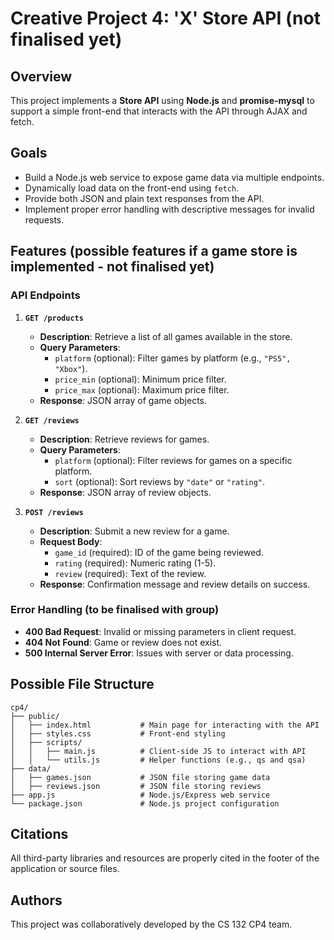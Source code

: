 # Creative Project 4: 'X' Store API (not finalised yet)

## Overview
This project implements a **Store API** using **Node.js** and **promise-mysql** to support a simple front-end that interacts with the API through AJAX and fetch.

## Goals
- Build a Node.js web service to expose game data via multiple endpoints.
- Dynamically load data on the front-end using `fetch`.
- Provide both JSON and plain text responses from the API.
- Implement proper error handling with descriptive messages for invalid requests.

## Features (possible features if a game store is implemented - not finalised yet)

### API Endpoints
1. **`GET /products`**
   - **Description**: Retrieve a list of all games available in the store.
   - **Query Parameters**:
     - `platform` (optional): Filter games by platform (e.g., `"PS5", "Xbox"`).
     - `price_min` (optional): Minimum price filter.
     - `price_max` (optional): Maximum price filter.
   - **Response**: JSON array of game objects.

2. **`GET /reviews`**
   - **Description**: Retrieve reviews for games.
   - **Query Parameters**:
     - `platform` (optional): Filter reviews for games on a specific platform.
     - `sort` (optional): Sort reviews by `"date"` or `"rating"`.
   - **Response**: JSON array of review objects.

3. **`POST /reviews`**
   - **Description**: Submit a new review for a game.
   - **Request Body**:
     - `game_id` (required): ID of the game being reviewed.
     - `rating` (required): Numeric rating (1-5).
     - `review` (required): Text of the review.
   - **Response**: Confirmation message and review details on success.

### Error Handling (to be finalised with group)
- **400 Bad Request**: Invalid or missing parameters in client request.
- **404 Not Found**: Game or review does not exist.
- **500 Internal Server Error**: Issues with server or data processing.

## Possible File Structure
```
cp4/
├── public/
│   ├── index.html           # Main page for interacting with the API
│   ├── styles.css           # Front-end styling
│   ├── scripts/
│   │   ├── main.js          # Client-side JS to interact with API
│   │   └── utils.js         # Helper functions (e.g., qs and qsa)
├── data/
│   ├── games.json           # JSON file storing game data
│   ├── reviews.json         # JSON file storing reviews
├── app.js                   # Node.js/Express web service
└── package.json             # Node.js project configuration
``` 

## Citations
All third-party libraries and resources are properly cited in the footer of the application or source files.

## Authors
This project was collaboratively developed by the CS 132 CP4 team.

